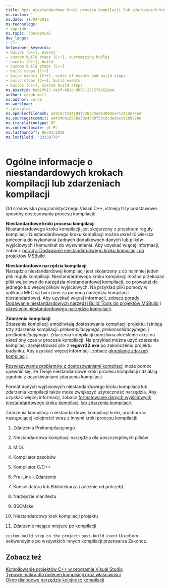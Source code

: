 ```yaml
---
title: Opis niestandardowe kroki procesu kompilacji lub zdarzeniach kompilacji | Dokumentacja firmy Microsoft
ms.custom: ''
ms.date: 11/04/2016
ms.technology:
- cpp-ide
ms.topic: conceptual
dev_langs:
- C++
helpviewer_keywords:
- builds [C++], events
- custom build steps [C++], customizing builds
- events [C++], build
- custom build steps [C++]
- build steps [C++]
- build events [C++], order of events and build steps
- build steps [C++], build events
- builds [C++], custom build steps
ms.assetid: beb2f017-3e9f-4b2c-9b57-2572fd2628e4
author: corob-msft
ms.author: corob
ms.workload:
- cplusplus
ms.openlocfilehash: a50c0cf224104f720a73a4830405e7114cda74ed
ms.sourcegitcommit: a4454b91d556a3dc43d8755cdcdeabcc9285a20e
ms.translationtype: MT
ms.contentlocale: pl-PL
ms.lasthandoff: 06/01/2018
ms.locfileid: "33338770"
---
```

# <a name="understanding-custom-build-steps-and-build-events"></a>Ogólne informacje o niestandardowych krokach kompilacji lub zdarzeniach kompilacji
Od środowiska programistycznego Visual C++, istnieją trzy podstawowe sposoby dostosowania procesu kompilacji:  
  
 **Niestandardowe kroki procesu kompilacji**  
 Niestandardowego kroku kompilacji jest skojarzony z projektem reguły kompilacji. Niestandardowego kroku kompilacji można określić wiersza polecenia do wykonania żadnych dodatkowych danych lub plików wyjściowych i komunikat do wyświetlenia. Aby uzyskać więcej informacji, zobacz [porady: Dodawanie niestandardowego kroku kompilacji do projektów MSBuild](../build/how-to-add-a-custom-build-step-to-msbuild-projects.md).  
  
 **Niestandardowe narzędzia kompilacji**  
 Narzędzie niestandardowej kompilacji jest skojarzony z co najmniej jeden plik reguły kompilacji. Niestandardowego kroku kompilacji można przekazać pliki wejściowe do narzędzia niestandardowej kompilacji, co prowadzi do jednego lub więcej plików wyjściowych. Na przykład pliki pomocy w aplikacji MFC są tworzone za pomocą narzędzia kompilacji niestandardowej. Aby uzyskać więcej informacji, zobacz [porady: Dodawanie niestandardowych narzędzi Build Tools do projektów MSBuild](../build/how-to-add-custom-build-tools-to-msbuild-projects.md) i [określenie niestandardowego narzędzia kompilacji](../ide/specifying-custom-build-tools.md).  
  
 **Zdarzenia kompilacji**  
 Zdarzenia kompilacji umożliwiają dostosowanie kompilacji projektu. Istnieją trzy zdarzenia kompilacji: *prekompilacyjnego*, *prekonsolidacyjnego*, i *postkompilacyjnego*. Zdarzenia kompilacji umożliwia określenie akcji na określony czas w procesie kompilacji. Na przykład można użyć zdarzenia kompilacji zarejestrować plik z **regsvr32.exe** po zakończeniu projektu budynku. Aby uzyskać więcej informacji, zobacz [określanie zdarzeń kompilacji](../ide/specifying-build-events.md).  
  
 [Rozwiązywanie problemów z dostosowaniami kompilacji](../ide/troubleshooting-build-customizations.md) może pomóc upewnić się, że Twoje niestandardowe kroki procesu kompilacji i działają zgodnie z oczekiwaniami zdarzenia kompilacji.  
  
 Format danych wyjściowych niestandardowego kroku kompilacji lub zdarzenia kompilacji także może zwiększyć użyteczność narzędzia. Aby uzyskać więcej informacji, zobacz [formatowanie danych wyjściowych niestandardowego kroku kompilacji lub zdarzenia kompilacji](../ide/formatting-the-output-of-a-custom-build-step-or-build-event.md).  
  
 Zdarzenia kompilacji i niestandardowej kompilacji kroki, uruchom w następującej kolejności wraz z innymi kroki procesu kompilacji:  
  
1.  Zdarzenia Prekompilacyjnego  
  
2.  Niestandardowa kompilacji narzędzia dla poszczególnych plików  
  
3.  MIDL  
  
4.  Kompilator zasobów  
  
5.  Kompilator C/C++  
  
6.  Pre-Link - Zdarzenie  
  
7.  Konsolidatora lub Bibliotekarza (zależnie od potrzeb)  
  
8.  Narzędzie manifestu  
  
9. BSCMake  
  
10. Niestandardowy krok kompilacji projektu  
  
11. Zdarzenie mające miejsce po kompilacji  
  
 `custom build step on the project` i `post-build event` Uruchom sekwencyjnie po wszystkich innych kompilacji przetwarza Zakończ.  
  
## <a name="see-also"></a>Zobacz też  
 [Kompilowanie projektów C++ w programie Visual Studio](../ide/building-cpp-projects-in-visual-studio.md)   
 [Typowe makra dla poleceń kompilacji oraz właściwości](../ide/common-macros-for-build-commands-and-properties.md)   
 [Okno dialogowe narzędzie kolejność kompilacji](http://msdn.microsoft.com/en-us/6204c5b1-7ce9-4948-9ff6-0268642ee14c)
